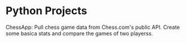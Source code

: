 # Python Projects
 
ChessApp: Pull chess game data from Chess.com's public API. Create some basica stats and compare the games of two playerss.
